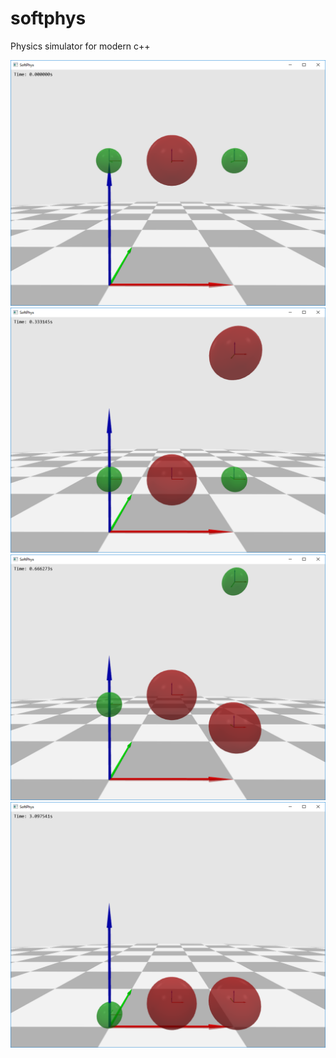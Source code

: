 # softphys
Physics simulator for modern c++

![](figs/sample1.png)
![](figs/sample2.png)
![](figs/sample3.png)
![](figs/sample4.png)
